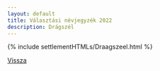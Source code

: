 ```yaml
---
layout: default
title: Választási névjegyzék 2022
description: Drágszél
---
```


{% include settlementHTMLs/Draagszeel.html %}

[Vissza](./)